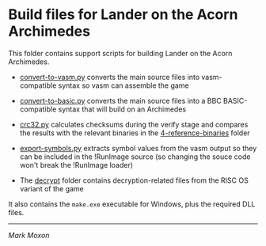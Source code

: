 # Build files for Lander on the Acorn Archimedes

This folder contains support scripts for building Lander on the Acorn Archimedes.

* [convert-to-vasm.py](convert-to-vasm.py) converts the main source files into vasm-compatible syntax so vasm can assemble the game

* [convert-to-basic.py](convert-to-basic.py) converts the main source files into a BBC BASIC-compatible syntax that will build on an Archimedes

* [crc32.py](crc32.py) calculates checksums during the verify stage and compares the results with the relevant binaries in the [4-reference-binaries](../4-reference-binaries) folder

* [export-symbols.py](convert-to-vasm.py) extracts symbol values from the vasm output so they can be included in the !RunImage source (so changing the souce code won't break the !RunImage loader)

* The [decrypt](decrypt) folder contains decryption-related files from the RISC OS variant of the game

It also contains the `make.exe` executable for Windows, plus the required DLL files.

---

_Mark Moxon_